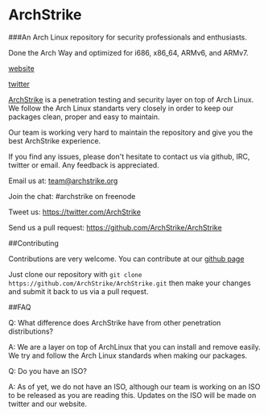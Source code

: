 # ArchStrike

###An Arch Linux repository for security professionals and enthusiasts.

Done the Arch Way and optimized for i686, x86_64, ARMv6, and ARMv7.

[website](https://archstrike.org)

[twitter](https://twitter.com/ArchStrike)

[ArchStrike](https://archstrike.org) is a penetration testing and security layer on top of Arch Linux. We follow the Arch Linux standarts very closely in order to keep our packages clean, proper and easy to maintain.

Our team is working very hard to maintain the repository and give you the best ArchStrike experience.

If you find any issues, please don't hesitate to contact us via github, IRC, twitter or email. Any feedback is appreciated.

Email us at: team@archstrike.org

Join the chat: #archstrike on freenode

Tweet us: <https://twitter.com/ArchStrike>

Send us a pull request: <https://github.com/ArchStrike/ArchStrike>

##Contributing

Contributions are very welcome. You can contribute at our [github page](https://github.com/ArchStrike/ArchStrike)

Just clone our repository with `git clone https://github.com/ArchStrike/ArchStrike.git` then make your changes and submit it back to us via a pull request.

##FAQ

Q: What difference does ArchStrike have from other penetration distributions?

A: We are a layer on top of ArchLinux that you can install and remove easily. We try and follow the Arch Linux standards when making our packages.

Q: Do you have an ISO?

A: As of yet, we do not have an ISO, although our team is working on an ISO to be released as you are reading this. Updates on the ISO will be made on twitter and our website.

